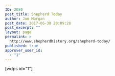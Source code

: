 ```yaml
---
ID: 2080
post_title: Shepherd Today
author: Jon Morgan
post_date: 2017-06-30 20:09:28
post_excerpt: ""
layout: page
permalink: >
  http://www.shepherdhistory.org/shepherd-today/
published: true
approver_user_id:
  - "1"
---
```

[wdps id="1"]